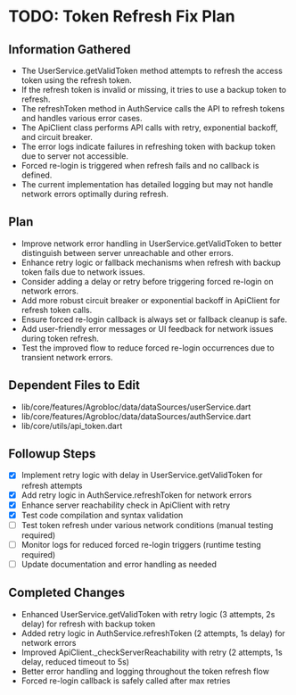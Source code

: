 # TODO: Token Refresh Fix Plan

## Information Gathered
- The UserService.getValidToken method attempts to refresh the access token using the refresh token.
- If the refresh token is invalid or missing, it tries to use a backup token to refresh.
- The refreshToken method in AuthService calls the API to refresh tokens and handles various error cases.
- The ApiClient class performs API calls with retry, exponential backoff, and circuit breaker.
- The error logs indicate failures in refreshing token with backup token due to server not accessible.
- Forced re-login is triggered when refresh fails and no callback is defined.
- The current implementation has detailed logging but may not handle network errors optimally during refresh.

## Plan
- Improve network error handling in UserService.getValidToken to better distinguish between server unreachable and other errors.
- Enhance retry logic or fallback mechanisms when refresh with backup token fails due to network issues.
- Consider adding a delay or retry before triggering forced re-login on network errors.
- Add more robust circuit breaker or exponential backoff in ApiClient for refresh token calls.
- Ensure forced re-login callback is always set or fallback cleanup is safe.
- Add user-friendly error messages or UI feedback for network issues during token refresh.
- Test the improved flow to reduce forced re-login occurrences due to transient network errors.

## Dependent Files to Edit
- lib/core/features/Agrobloc/data/dataSources/userService.dart
- lib/core/features/Agrobloc/data/dataSources/authService.dart
- lib/core/utils/api_token.dart

## Followup Steps
- [x] Implement retry logic with delay in UserService.getValidToken for refresh attempts
- [x] Add retry logic in AuthService.refreshToken for network errors
- [x] Enhance server reachability check in ApiClient with retry
- [x] Test code compilation and syntax validation
- [ ] Test token refresh under various network conditions (manual testing required)
- [ ] Monitor logs for reduced forced re-login triggers (runtime testing required)
- [ ] Update documentation and error handling as needed

## Completed Changes
- Enhanced UserService.getValidToken with retry logic (3 attempts, 2s delay) for refresh with backup token
- Added retry logic in AuthService.refreshToken (2 attempts, 1s delay) for network errors
- Improved ApiClient._checkServerReachability with retry (2 attempts, 1s delay, reduced timeout to 5s)
- Better error handling and logging throughout the token refresh flow
- Forced re-login callback is safely called after max retries

